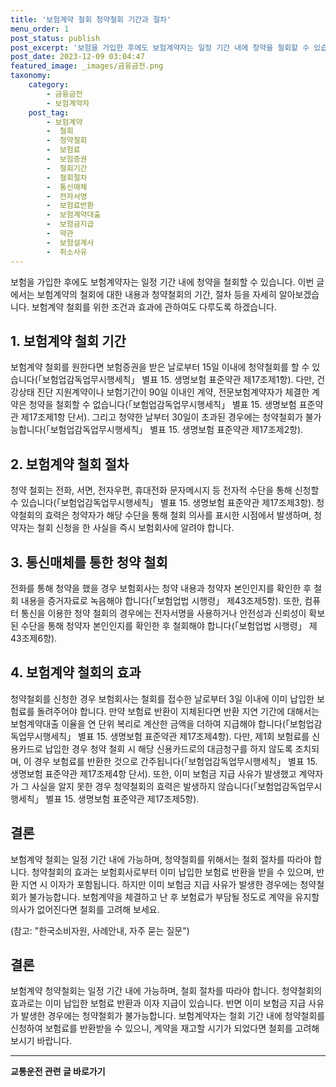 ```yaml
---
title: '보험계약 철회 청약철회 기간과 절차'
menu_order: 1
post_status: publish
post_excerpt: '보험을 가입한 후에도 보험계약자는 일정 기간 내에 청약을 철회할 수 있습니다. 이번 글에서는 보험계약의 철회에 대한 내용과 청약철회의 기간, 절차 등을 자세히 알아보겠습니다. 보험계약 철회를 위한 조건과 효과에 관하여도 다루도록 하겠습니다.'
post_date: 2023-12-09 03:04:47
featured_image: _images/금융금전.png
taxonomy:
    category:
        - 금융금전
        - 보험계약자
    post_tag:
        - 보험계약
        -  철회
        -  청약철회
        -  보험료
        -  보험증권
        -  철회기간
        -  철회절차
        -  통신매체
        -  전자서명
        -  보험료반환
        -  보험계약대출
        -  보험금지급
        -  약관
        -  보험설계사
        -  취소사유
---
```



보험을 가입한 후에도 보험계약자는 일정 기간 내에 청약을 철회할 수 있습니다. 이번 글에서는 보험계약의 철회에 대한 내용과 청약철회의 기간, 절차 등을 자세히 알아보겠습니다. 보험계약 철회를 위한 조건과 효과에 관하여도 다루도록 하겠습니다.

## 1. 보험계약 철회 기간

보험계약 철회를 원한다면 보험증권을 받은 날로부터 15일 이내에 청약철회를 할 수 있습니다(「보험업감독업무시행세칙」 별표 15. 생명보험 표준약관 제17조제1항). 다만, 건강상태 진단 지원계약이나 보험기간이 90일 이내인 계약, 전문보험계약자가 체결한 계약은 청약을 철회할 수 없습니다(「보험업감독업무시행세칙」 별표 15. 생명보험 표준약관 제17조제1항 단서). 그리고 청약한 날부터 30일이 초과된 경우에는 청약철회가 불가능합니다(「보험업감독업무시행세칙」 별표 15. 생명보험 표준약관 제17조제2항).

## 2. 보험계약 철회 절차

청약 철회는 전화, 서면, 전자우편, 휴대전화 문자메시지 등 전자적 수단을 통해 신청할 수 있습니다(「보험업감독업무시행세칙」 별표 15. 생명보험 표준약관 제17조제3항). 청약철회의 효력은 청약자가 해당 수단을 통해 철회 의사를 표시한 시점에서 발생하며, 청약자는 철회 신청을 한 사실을 즉시 보험회사에 알려야 합니다.

## 3. 통신매체를 통한 청약 철회

전화를 통해 청약을 했을 경우 보험회사는 청약 내용과 청약자 본인인지를 확인한 후 철회 내용을 증거자료로 녹음해야 합니다(「보험업법 시행령」 제43조제5항). 또한, 컴퓨터 통신을 이용한 청약 철회의 경우에는 전자서명을 사용하거나 안전성과 신뢰성이 확보된 수단을 통해 청약자 본인인지를 확인한 후 철회해야 합니다(「보험업법 시행령」 제43조제6항).

## 4. 보험계약 철회의 효과

청약철회를 신청한 경우 보험회사는 철회를 접수한 날로부터 3일 이내에 이미 납입한 보험료를 돌려주어야 합니다. 만약 보험료 반환이 지체된다면 반환 지연 기간에 대해서는 보험계약대출 이율을 연 단위 복리로 계산한 금액을 더하여 지급해야 합니다(「보험업감독업무시행세칙」 별표 15. 생명보험 표준약관 제17조제4항). 다만, 제1회 보험료를 신용카드로 납입한 경우 청약 철회 시 해당 신용카드로의 대금청구를 하지 않도록 조치되며, 이 경우 보험료를 반환한 것으로 간주됩니다(「보험업감독업무시행세칙」 별표 15. 생명보험 표준약관 제17조제4항 단서). 또한, 이미 보험금 지급 사유가 발생했고 계약자가 그 사실을 알지 못한 경우 청약철회의 효력은 발생하지 않습니다(「보험업감독업무시행세칙」 별표 15. 생명보험 표준약관 제17조제5항).

## 결론

보험계약 철회는 일정 기간 내에 가능하며, 청약철회를 위해서는 철회 절차를 따라야 합니다. 청약철회의 효과는 보험회사로부터 이미 납입한 보험료 반환을 받을 수 있으며, 반환 지연 시 이자가 포함됩니다. 하지만 이미 보험금 지급 사유가 발생한 경우에는 청약철회가 불가능합니다. 보험계약을 체결하고 난 후 보험료가 부담될 정도로 계약을 유지할 의사가 없어진다면 철회를 고려해 보세요.

(참고: "한국소비자원, 사례안내, 자주 묻는 질문")

## 결론
보험계약 청약철회는 일정 기간 내에 가능하며, 철회 절차를 따라야 합니다. 청약철회의 효과로는 이미 납입한 보험료 반환과 이자 지급이 있습니다. 반면 이미 보험금 지급 사유가 발생한 경우에는 청약철회가 불가능합니다. 보험계약자는 철회 기간 내에 청약철회를 신청하여 보험료를 반환받을 수 있으니, 계약을 재고할 시기가 되었다면 철회를 고려해보시기 바랍니다.
<!-- wp:separator -->
<hr class="wp-block-separator has-alpha-channel-opacity"/>
<!-- /wp:separator -->

<!-- wp:group {"backgroundColor":"base","layout":{"type":"constrained"}} -->
<div class="wp-block-group has-base-background-color has-background"><!-- wp:paragraph {"align":"center","fontSize":"medium"} -->
<p class="has-text-align-center has-large-font-size"><strong>교통운전 관련 글 바로가기</strong></p>
<!-- /wp:paragraph -->


<!-- wp:latest-posts
{"categories":[{"id":1440,"count":19,"description":"","link":"https://uknowlaw.com/category/%ea%b5%90%ed%86%b5%ec%9a%b4%ec%a0%84/","name":"교통운전","slug":"교통운전","taxonomy":"category","parent":0,"meta":[],"_links":{"self":[{"href":"https://uknowlaw.com/wp-json/wp/v2/categories/1440"}],"collection":[{"href":"https://uknowlaw.com/wp-json/wp/v2/categories"}],"about":[{"href":"https://uknowlaw.com/wp-json/wp/v2/taxonomies/category"}],"wp:post_type":[{"href":"https://uknowlaw.com/wp-json/wp/v2/posts?categories=1440"}],"curies":[{"name":"wp","href":"https://api.w.org/{rel}","templated":true}]}}],"postsToShow":100,"excerptLength":28,"postLayout":"grid","columns":2,"featuredImageAlign":"left","featuredImageSizeSlug":"large","fontSize":"small"} /--></div>
<!-- /wp:group -->